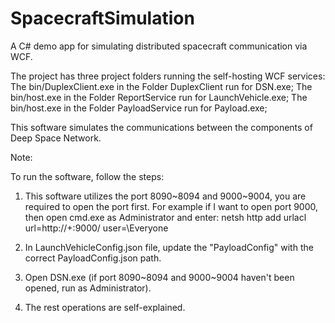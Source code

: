 # SpacecraftSimulation
A C# demo app for simulating distributed spacecraft communication via WCF.

The project has three project folders running the self-hosting WCF services:
The bin/DuplexClient.exe in the Folder DuplexClient run for DSN.exe;
The bin/host.exe in the Folder ReportService run for LaunchVehicle.exe;
The bin/host.exe in the Folder PayloadService run for Payload.exe;

This software simulates the communications between the components of Deep Space Network.

Note: 

To run the software, follow the steps:

1. This software utilizes the port 8090~8094 and 9000~9004, you are required to open the port first.
For example if I want to open port 9000, then open cmd.exe as Administrator and enter:
netsh http add urlacl url=http://+:9000/ user=\Everyone

2. In LaunchVehicleConfig.json file, update the "PayloadConfig" with the correct PayloadConfig.json path.
3. Open DSN.exe (if port 8090~8094 and 9000~9004 haven't been opened, run as Administrator). 
4. The rest operations are self-explained. 
